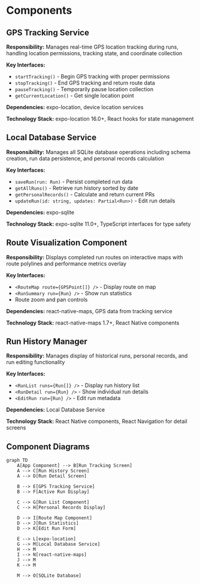 # Components

## GPS Tracking Service

**Responsibility:** Manages real-time GPS location tracking during runs, handling location permissions, tracking state, and coordinate collection

**Key Interfaces:**
- `startTracking()` - Begin GPS tracking with proper permissions
- `stopTracking()` - End GPS tracking and return route data
- `pauseTracking()` - Temporarily pause location collection
- `getCurrentLocation()` - Get single location point

**Dependencies:** expo-location, device location services

**Technology Stack:** expo-location 16.0+, React hooks for state management

## Local Database Service

**Responsibility:** Manages all SQLite database operations including schema creation, run data persistence, and personal records calculation

**Key Interfaces:**
- `saveRun(run: Run)` - Persist completed run data
- `getAllRuns()` - Retrieve run history sorted by date
- `getPersonalRecords()` - Calculate and return current PRs
- `updateRun(id: string, updates: Partial<Run>)` - Edit run details

**Dependencies:** expo-sqlite

**Technology Stack:** expo-sqlite 11.0+, TypeScript interfaces for type safety

## Route Visualization Component

**Responsibility:** Displays completed run routes on interactive maps with route polylines and performance metrics overlay

**Key Interfaces:**
- `<RouteMap route={GPSPoint[]} />` - Display route on map
- `<RunSummary run={Run} />` - Show run statistics
- Route zoom and pan controls

**Dependencies:** react-native-maps, GPS data from tracking service

**Technology Stack:** react-native-maps 1.7+, React Native components

## Run History Manager

**Responsibility:** Manages display of historical runs, personal records, and run editing functionality

**Key Interfaces:**
- `<RunList runs={Run[]} />` - Display run history list
- `<RunDetail run={Run} />` - Show individual run details
- `<EditRun run={Run} />` - Edit run metadata

**Dependencies:** Local Database Service

**Technology Stack:** React Native components, React Navigation for detail screens

## Component Diagrams

```mermaid
graph TD
    A[App Component] --> B[Run Tracking Screen]
    A --> C[Run History Screen]
    A --> D[Run Detail Screen]

    B --> E[GPS Tracking Service]
    B --> F[Active Run Display]

    C --> G[Run List Component]
    C --> H[Personal Records Display]

    D --> I[Route Map Component]
    D --> J[Run Statistics]
    D --> K[Edit Run Form]

    E --> L[expo-location]
    G --> M[Local Database Service]
    H --> M
    I --> N[react-native-maps]
    J --> M
    K --> M

    M --> O[SQLite Database]
```
